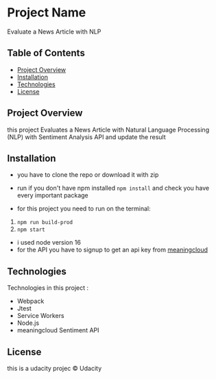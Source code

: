 # Project Name

Evaluate a News Article with NLP

## Table of Contents

- [Project Overview](#project-overview)
- [Installation](#installation)
- [Technologies](#Technologies)
- [License](#license)

## Project Overview

this project Evaluates a News Article with Natural Language Processing (NLP) with Sentiment Analysis API and update the result 


## Installation
- you have to clone the repo or download it with zip 
- run if you don't have npm installed 
 `npm install`
 and check you have every important package 

- for this project you need to run on the terminal:

1. `npm run build-prod`
2. `npm start` 

- i used node version 16 
- for the API you have to signup to get an api key from [meaningcloud](https://learn.meaningcloud.com/)



## Technologies
Technologies in this project :
- Webpack
- Jtest
- Service Workers
- Node.js
- meaningcloud Sentiment API


## License

this is a udacity projec &copy; Udacity

